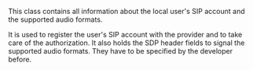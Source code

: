 This class contains all information about the local user's SIP account and the supported audio formats.

It is used to register the user's SIP account with the provider and to take care of the authorization. It also holds the SDP header fields to signal the supported audio formats. They have to be specified by the developer before.